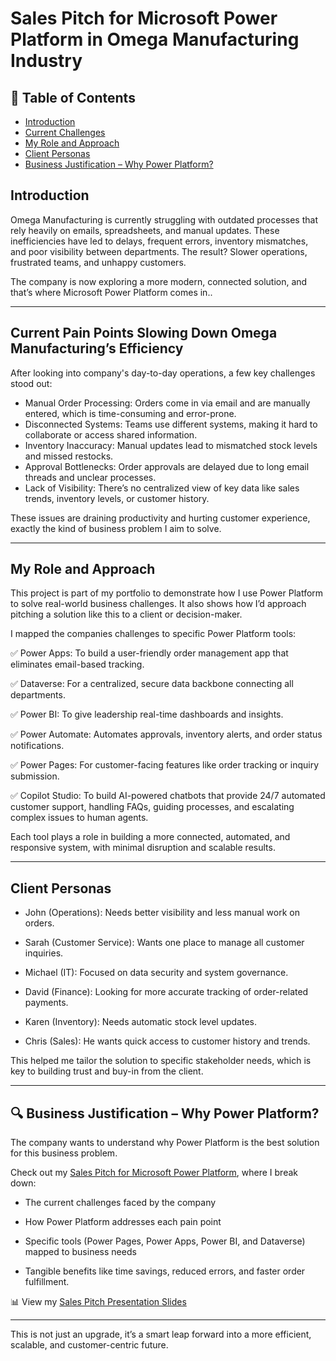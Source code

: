 # Sales Pitch for Microsoft Power Platform in Omega Manufacturing Industry

## 📑 Table of Contents

- [Introduction](#introduction)
- [Current Challenges](#current-pain-points-slowing-down-omega-manufacturings-efficiency)
- [My Role and Approach](#my-role-and-approach)
- [Client Personas](#client-personas)
- [Business Justification – Why Power Platform?](#business-justification--why-power-platform)

## Introduction 

Omega Manufacturing is currently struggling with outdated processes that rely heavily on emails, spreadsheets, and manual updates. These inefficiencies have led to delays, frequent errors, inventory mismatches, and poor visibility between departments. The result? Slower operations, frustrated teams, and unhappy customers.

The company is now exploring a more modern, connected solution, and that’s where Microsoft Power Platform comes in..

---

## Current Pain Points Slowing Down Omega Manufacturing’s Efficiency

After looking into company's day-to-day operations, a few key challenges stood out:

- Manual Order Processing: Orders come in via email and are manually entered, which is time-consuming and error-prone.
- Disconnected Systems: Teams use different systems, making it hard to collaborate or access shared information.  
- Inventory Inaccuracy: Manual updates lead to mismatched stock levels and missed restocks.
- Approval Bottlenecks: Order approvals are delayed due to long email threads and unclear processes.
- Lack of Visibility: There’s no centralized view of key data like sales trends, inventory levels, or customer history.

These issues are draining productivity and hurting customer experience, exactly the kind of business problem I aim to solve.

---

## My Role and Approach 

This project is part of my portfolio to demonstrate how I use Power Platform to solve real-world business challenges. It also shows how I’d approach pitching a solution like this to a client or decision-maker.

I mapped the companies challenges to specific Power Platform tools:

✅ Power Apps: To build a user-friendly order management app that eliminates email-based tracking.

✅ Dataverse: For a centralized, secure data backbone connecting all departments.

✅ Power BI: To give leadership real-time dashboards and insights.

✅ Power Automate: Automates approvals, inventory alerts, and order status notifications.  

✅ Power Pages: For customer-facing features like order tracking or inquiry submission.

✅ Copilot Studio: To build AI-powered chatbots that provide 24/7 automated customer support, handling FAQs, guiding processes, and escalating complex issues to human agents.

Each tool plays a role in building a more connected, automated, and responsive system, with minimal disruption and scalable results.

---

## Client Personas

- John (Operations): Needs better visibility and less manual work on orders.

- Sarah (Customer Service): Wants one place to manage all customer inquiries.

- Michael (IT): Focused on data security and system governance.

- David (Finance): Looking for more accurate tracking of order-related payments.

- Karen (Inventory): Needs automatic stock level updates.

- Chris (Sales): He wants quick access to customer history and trends.

This helped me tailor the solution to specific stakeholder needs, which is key to building trust and buy-in from the client.

---

## 🔍 Business Justification – Why Power Platform?
The company wants to understand why Power Platform is the best solution for this business problem.

Check out my [Sales Pitch for Microsoft Power Platform](https://github.com/Ayanfe401/Business-Efficiency-and-Digital-Transformation-with-Microsoft-Power-Platform/blob/main/Sales%20Pitch.md), where I break down:

- The current challenges faced by the company

- How Power Platform addresses each pain point

- Specific tools (Power Pages, Power Apps, Power BI, and Dataverse) mapped to business needs

- Tangible benefits like time savings, reduced errors, and faster order fulfillment.

📊 View my [Sales Pitch Presentation Slides](https://1drv.ms/p/c/03cfc99376a3ee7d/EUa8Ny6xH4JPhC6wXhIKDF4BhzV5m7QF8tQIru6z44R5DQ)

---


This is not just an upgrade, it’s a smart leap forward into a more efficient, scalable, and customer-centric future.

